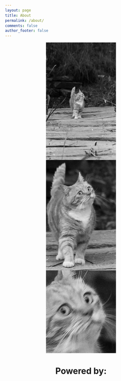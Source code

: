 ```yaml
---
layout: page
title: About
permalink: /about/
comments: false
author_footer: false
---
```


<center>
	<img src="/images/cat.jpg" />
	<h1>
		<span class="powered-by">
			Powered by: 
		</span>
		<a class="jekyll" href="http://jekyllrb.com/">
		</a>
	</h1>
</center>
